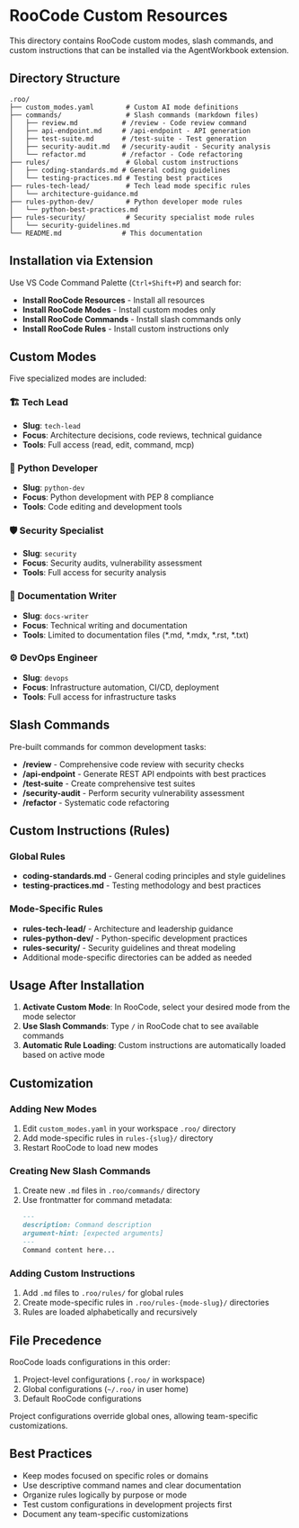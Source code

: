 # RooCode Custom Resources

This directory contains RooCode custom modes, slash commands, and custom instructions that can be installed via the AgentWorkbook extension.

## Directory Structure

```
.roo/
├── custom_modes.yaml        # Custom AI mode definitions
├── commands/                # Slash commands (markdown files)
│   ├── review.md           # /review - Code review command
│   ├── api-endpoint.md     # /api-endpoint - API generation
│   ├── test-suite.md       # /test-suite - Test generation
│   ├── security-audit.md   # /security-audit - Security analysis
│   └── refactor.md         # /refactor - Code refactoring
├── rules/                   # Global custom instructions
│   ├── coding-standards.md # General coding guidelines
│   └── testing-practices.md # Testing best practices
├── rules-tech-lead/         # Tech lead mode specific rules
│   └── architecture-guidance.md
├── rules-python-dev/        # Python developer mode rules
│   └── python-best-practices.md
├── rules-security/          # Security specialist mode rules
│   └── security-guidelines.md
└── README.md               # This documentation
```

## Installation via Extension

Use VS Code Command Palette (`Ctrl+Shift+P`) and search for:

- **Install RooCode Resources** - Install all resources
- **Install RooCode Modes** - Install custom modes only
- **Install RooCode Commands** - Install slash commands only  
- **Install RooCode Rules** - Install custom instructions only

## Custom Modes

Five specialized modes are included:

### 🏗️ Tech Lead
- **Slug**: `tech-lead`
- **Focus**: Architecture decisions, code reviews, technical guidance
- **Tools**: Full access (read, edit, command, mcp)

### 🐍 Python Developer
- **Slug**: `python-dev`
- **Focus**: Python development with PEP 8 compliance
- **Tools**: Code editing and development tools

### 🛡️ Security Specialist
- **Slug**: `security`
- **Focus**: Security audits, vulnerability assessment
- **Tools**: Full access for security analysis

### 📝 Documentation Writer
- **Slug**: `docs-writer`
- **Focus**: Technical writing and documentation
- **Tools**: Limited to documentation files (*.md, *.mdx, *.rst, *.txt)

### ⚙️ DevOps Engineer
- **Slug**: `devops`
- **Focus**: Infrastructure automation, CI/CD, deployment
- **Tools**: Full access for infrastructure tasks

## Slash Commands

Pre-built commands for common development tasks:

- **/review** - Comprehensive code review with security checks
- **/api-endpoint** - Generate REST API endpoints with best practices
- **/test-suite** - Create comprehensive test suites
- **/security-audit** - Perform security vulnerability assessment
- **/refactor** - Systematic code refactoring

## Custom Instructions (Rules)

### Global Rules
- **coding-standards.md** - General coding principles and style guidelines
- **testing-practices.md** - Testing methodology and best practices

### Mode-Specific Rules
- **rules-tech-lead/** - Architecture and leadership guidance
- **rules-python-dev/** - Python-specific development practices  
- **rules-security/** - Security guidelines and threat modeling
- Additional mode-specific directories can be added as needed

## Usage After Installation

1. **Activate Custom Mode**: In RooCode, select your desired mode from the mode selector
2. **Use Slash Commands**: Type `/` in RooCode chat to see available commands
3. **Automatic Rule Loading**: Custom instructions are automatically loaded based on active mode

## Customization

### Adding New Modes
1. Edit `custom_modes.yaml` in your workspace `.roo/` directory
2. Add mode-specific rules in `rules-{slug}/` directory
3. Restart RooCode to load new modes

### Creating New Slash Commands
1. Create new `.md` files in `.roo/commands/` directory
2. Use frontmatter for command metadata:
   ```markdown
   ---
   description: Command description
   argument-hint: [expected arguments]
   ---
   Command content here...
   ```

### Adding Custom Instructions
1. Add `.md` files to `.roo/rules/` for global rules
2. Create mode-specific rules in `.roo/rules-{mode-slug}/` directories
3. Rules are loaded alphabetically and recursively

## File Precedence

RooCode loads configurations in this order:
1. Project-level configurations (`.roo/` in workspace)
2. Global configurations (`~/.roo/` in user home)
3. Default RooCode configurations

Project configurations override global ones, allowing team-specific customizations.

## Best Practices

- Keep modes focused on specific roles or domains
- Use descriptive command names and clear documentation
- Organize rules logically by purpose or mode
- Test custom configurations in development projects first
- Document any team-specific customizations